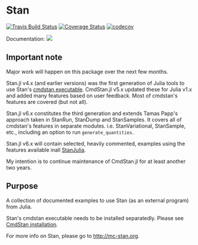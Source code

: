 # Stan

[![Travis Build Status](https://travis-ci.org/StanJulia/Stan.jl.svg?branch=master)](https://travis-ci.org/StanJulia/Stan.jl)
[![Coverage Status](https://coveralls.io/repos/StanJulia/Stan.jl/badge.svg?branch=master&service=github)](https://coveralls.io/github/StanJulia/Stan.jl?branch=master)
[![codecov](https://codecov.io/gh/StanJulia/Stan.jl/branch/master/graph/badge.svg)](https://codecov.io/gh/StanJulia/Stan.jl?branch=master)

Documentation:
[![](https://img.shields.io/badge/docs-latest-blue.svg)](https://StanJulia.github.io/Stan.jl/latest)


## Important note

Major work will happen on this package over the next few months.

Stan.jl v4.x (and earlier versions) was the first generation of Julia tools to use Stan's [cmdstan executable](). CmdStan.jl v5.x updated these for Julia v1.x and added many features based on user feedback. Most of cmdstan's features are covered (but not all).

Stan.jl v6.x constitutes the third generation and extends Tamas Papp's approach taken in StanRun, StanDump and StanSamples. It covers all of cmdstan's features in separate modules. i.e. StanVariational, StanSample, etc., including an option to run `generate_quantities`.

Stan.jl v6.x will contain selected, heavily commented, examples using the features available inall  [StanJulia](). 

My intention is to continue maintenance of CmdStan.jl for at least another two years. 

## Purpose

A collection of documented examples to use Stan (as an external program) from Julia. 

Stan's cmdstan executable needs to be installed separatedly. Please see [CmdStan installation](http://StanJulia.github.io/Stan.jl/latest/INSTALLATION.html). 

For more info on Stan, please go to <http://mc-stan.org>.
